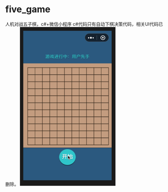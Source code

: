 # five_game
人机对战五子棋，c#+微信小程序
c#代码只有自动下棋决策代码，相关UI代码已删除。
<img src = "https://github.com/Stephen1993/five_game/blob/master/img/game.gif?raw=true" display = "flex" width = "300px" height = "500px" >

